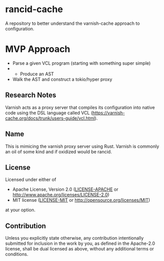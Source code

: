 # rancid-cache

A repository to better understand the varnish-cache approach to configuration. 

# MVP Approach

* Parse a given VCL program (starting with something super simple)
* * Produce an AST
* Walk the AST and construct a tokio/hyper proxy

## Research Notes

Varnish acts as a proxy server that compiles its configuration into native code using the DSL language called VCL (https://varnish-cache.org/docs/trunk/users-guide/vcl.html).

## Name

This is mimicing the varnish proxy server using Rust. Varnish is commonly an oil of some kind and if oxidized would be rancid.

## License

Licensed under either of

 * Apache License, Version 2.0
   ([LICENSE-APACHE](LICENSE-APACHE) or http://www.apache.org/licenses/LICENSE-2.0)
 * MIT license
   ([LICENSE-MIT](LICENSE-MIT) or http://opensource.org/licenses/MIT)

at your option.

## Contribution

Unless you explicitly state otherwise, any contribution intentionally submitted
for inclusion in the work by you, as defined in the Apache-2.0 license, shall be
dual licensed as above, without any additional terms or conditions.